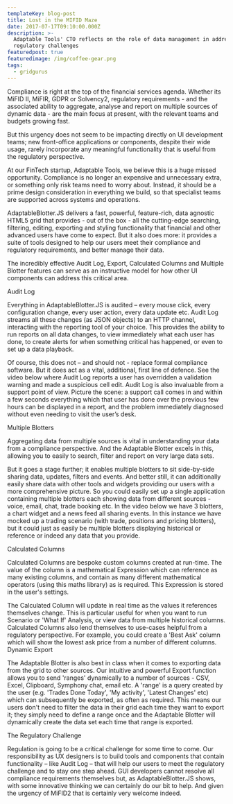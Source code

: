 ```yaml
---
templateKey: blog-post
title: Lost in the MIFID Maze
date: 2017-07-17T09:10:00.000Z
description: >-
  Adaptable Tools' CTO reflects on the role of data management in addressing
  regulatory challenges
featuredpost: true
featuredimage: /img/coffee-gear.png
tags:
  - gridgurus
---
```

Compliance is right at the top of the financial services agenda. Whether its MiFID II, MiFIR, GDPR or Solvency2, regulatory requirements - and the associated ability to aggregate, analyse and report on multiple sources of dynamic data - are the main focus at present, with the relevant teams and budgets growing fast.

But this urgency does not seem to be impacting directly on UI development teams; new front-office applications or components, despite their wide usage, rarely incorporate any meaningful functionality that is useful from the regulatory perspective.

At our FinTech startup, Adaptable Tools, we believe this is a huge missed opportunity. Compliance is no longer an expensive and unnecessary extra, or something only risk teams need to worry about. Instead, it should be a prime design consideration in everything we build, so that specialist teams are supported across systems and operations.

AdaptableBlotter.JS delivers a fast, powerful, feature-rich, data agnostic HTML5 grid that provides - out of the box - all the cutting-edge searching, filtering, editing, exporting and styling functionality that financial and other advanced users have come to expect. But it also does more: it provides a suite of tools designed to help our users meet their compliance and regulatory requirements, and better manage their data.

The incredibly effective Audit Log, Export, Calculated Columns and Multiple Blotter features can serve as an instructive model for how other UI components can address this critical area.

Audit Log

Everything in AdaptableBlotter.JS is audited – every mouse click, every configuration change, every user action, every data update etc. Audit Log streams all these changes (as JSON objects) to an HTTP channel, interacting with the reporting tool of your choice. This provides the ability to run reports on all data changes, to view immediately what each user has done, to create alerts for when something critical has happened, or even to set up a data playback.

Of course, this does not – and should not - replace formal compliance software. But it does act as a vital, additional, first line of defence. See the video below where Audit Log reports a user has overridden a validation warning and made a suspicious cell edit.Audit Log is also invaluable from a support point of view. Picture the scene: a support call comes in and within a few seconds everything which that user has done over the previous few hours can be displayed in a report, and the problem immediately diagnosed without even needing to visit the user’s desk.

Multiple Blotters

Aggregating data from multiple sources is vital in understanding your data from a compliance perspective. And the Adaptable Blotter excels in this, allowing you to easily to search, filter and report on very large data sets.

But it goes a stage further; it enables multiple blotters to sit side-by-side sharing data, updates, filters and events. And better still, it can additionally easily share data with other tools and widgets providing our users with a more comprehensive picture. So you could easily set up a single application containing multiple blotters each showing data from different sources - voice, email, chat, trade booking etc.In the video below we have 3 blotters, a chart widget and a news feed all sharing events. In this instance we have mocked up a trading scenario (with trade, positions and pricing blotters), but it could just as easily be multiple blotters displaying historical or reference or indeed any data that you provide.

Calculated Columns

Calculated Columns are bespoke custom columns created at run-time. The value of the column is a mathematical Expression which can reference as many existing columns, and contain as many different mathematical operators (using this maths library) as is required. This Expression is stored in the user's settings.

The Calculated Column will update in real time as the values it references themselves change. This is particular useful for when you want to run Scenario or 'What If' Analysis, or view data from multiple historical columns.Calculated Columns also lend themselves to use-cases helpful from a regulatory perspective. For example, you could create a 'Best Ask' column which will show the lowest ask price from a number of different columns.Dynamic Export

The Adaptable Blotter is also best in class when it comes to exporting data from the grid to other sources. Our intuitive and powerful Export function allows you to send 'ranges' dynamically to a number of sources - CSV, Excel, Clipboard, Symphony chat, email etc.A 'range' is a query created by the user (e.g. 'Trades Done Today', 'My activity', 'Latest Changes' etc) which can subsequently be exported, as often as required. This means our users don't need to filter the data in their grid each time they want to export it; they simply need to define a range once and the Adaptable Blotter will dynamically create the data set each time that range is exported.

The Regulatory Challenge

Regulation is going to be a critical challenge for some time to come. Our responsibility as UX designers is to build tools and components that contain functionality – like Audit Log – that will help our users to meet the regulatory challenge and to stay one step ahead. GUI developers cannot resolve all compliance requirements themselves but, as AdaptableBlotter.JS shows, with some innovative thinking we can certainly do our bit to help. And given the urgency of MiFID2 that is certainly very welcome indeed.
